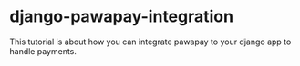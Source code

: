 # django-pawapay-integration
This tutorial is about how you can integrate pawapay to your django app to handle payments.
